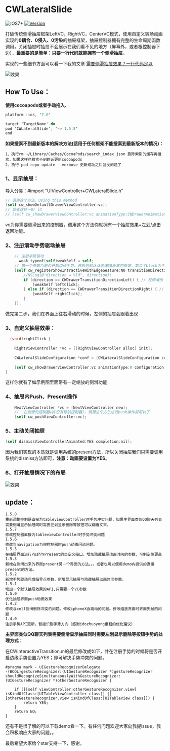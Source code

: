 # CWLateralSlide
![iOS7+](https://img.shields.io/badge/iOS-7%2B-blue.svg)
[![Version](https://img.shields.io/cocoapods/v/CWLateralSlide.svg?style=flat)](https://cocoapods.org/pods/CWLateralSlide)

打破传统侧滑抽屉框架LeftVC，RightVC，CenterVC模式，使用自定义转场动画实现的**0耦合、0侵入、0污染**的抽屉框架，抽屉控制器拥有完整的生命周期函数调用，关闭抽屉时抽屉不会展示在我们看不见的地方（屏幕外，或者根控制器下边），**最重要的是简单：只要一行代码就能拥有一个侧滑抽屉**。

实现的一些细节方面可以看一下我的文章
[需要侧滑抽屉效果？一行代码足以](https://juejin.im/post/5a444b94518825698e7259f6) 

    
![效果](https://github.com/ChavezChen/CWLateralSlide/blob/master/示例图.gif)

## How To Use：
**使用cocoapods或者手动拖入.**
```objective-c
platform :ios, '7.0'

target 'TargetName' do
pod 'CWLateralSlide', '~> 1.5.8'
end
```
**如果搜索不到最新版本的解决方法(适用于任何框架不能搜索到最新版本的情况)：**
```
1、执行rm ~/Library/Caches/CocoaPods/search_index.json 删除索引的缓存再搜索，如果这样也搜索不到的话更新cocoapods
2、执行 pod repo update --verbose 更新成功之后就没问题了
```
### 1、显示抽屉：
导入分类：#import "UIViewController+CWLateralSlide.h" 
```objective-c
// 调用这个方法，Using this method
[self cw_showDefaultDrawerViewController:vc];
// 或者这样～Or it
// [self cw_showDrawerViewController:vc animationType:CWDrawerAnimationTypeDefault configuration:nil];
```
vc为你需要侧滑出来的控制器，调用这个方法你就拥有一个抽屉效果+左划/点击返回功能。

### 2、注册滑动手势驱动抽屉
```objective-c
    // 注册手势驱动
    __weak typeof(self)weakSelf = self;
    // 第一个参数为是否开启边缘手势，开启则默认从边缘50距离内有效，第二个block为手势过程中我们希望做的操作
    [self cw_registerShowIntractiveWithEdgeGesture:NO transitionDirectionAutoBlock:^(CWDrawerTransitionDirection direction) {
        //NSLog(@"direction = %ld", direction);
        if (direction == CWDrawerTransitionDirectionLeft) { // 左侧滑出
            [weakSelf leftClick];
        } else if (direction == CWDrawerTransitionDirectionRight) { // 右侧滑出
            [weakSelf rightClick];
        }
    }];
```
做完第二步，我们在界面上往右滑动的时候，左侧的抽屉会跟着出现

### 3、自定义抽屉效果：
```objective-c
- (void)rightClick {
    
    RightViewController *vc = [[RightViewController alloc] init];
    
    CWLateralSlideConfiguration *conf = [CWLateralSlideConfiguration configurationWithDistance:0 maskAlpha:0.4 scaleY:0.8 direction:CWDrawerTransitionDirectionRight backImage:[UIImage imageNamed:@"back.jpg"]];
    
    [self cw_showDrawerViewController:vc animationType:0 configuration:conf];
}
```
这样你就有了如示例图里面带有一定缩放的侧滑功能

### 4、抽屉内Push、Present操作
```objective-c
    NextViewController *vc = [NextViewController new];
    //  在侧滑的控制器内(没有导航控制器)，调用这个方法进行push操作就可以了
    [self cw_pushViewController:vc];
```
### 5、主动关闭抽屉
```objective-c
[self dismissViewControllerAnimated:YES completion:nil];
```
因为我们实现的本质就是调用系统的present方法，所以关闭抽屉我们只需要调用系统的dismiss方法即可，**注意：动画要设置为YES**。

### 6、打开抽屉情况下的布局
![效果](https://github.com/ChavezChen/CWLateralSlide/blob/master/layoutImage/allLayout.png)

## update：
```
1.5.8
重新调整控制器直接为tableviewController时手势冲突问题，如果主界面类似QQ聊天列表需要侧滑显示抽屉同时需要左划显示删除等按钮可以翻看文末。
1.5.7
修改控制器直接为tableviewController时手势冲突问题
1.5.6
修改当navigation为根控制器时push动画闪动问题。
1.5.5
在抽屉界面进行Push与Present的自定义接口，增加隐藏抽屉动画时间的参数，可制定性更高
1.5.3
新增在侧滑出来的界面present另一个界面的方法。。。或者也可以使用demo内提供的直接present的方法。
1.5.2
新增手势驱动完成临界点参数，新增显示抽屉与隐藏抽屉动画时间参数。
1.5.1
增加一个默认抽屉效果的API,只需要一个VC参数
1.5.0
优化抽屉界面push动画效果
1.4.2
修改与cell侧滑删除冲突的问题。修改iphoneX会跳动的问题。修改缩放界面时界面失帧的问题
1.4.0
注册手势API更新，智能识别手势方向（感谢idozhuoyong童鞋的优化建议）
```

**主界面类似QQ聊天列表需要侧滑显示抽屉同时需要左划显示删除等按钮手势的处理方式：**

在CWInteractiveTransition.m的最后修改成如下，并在注册手势的时候将是否开启边缘手势设置为YES；即可解决手势冲突的问题。
```
#pragma mark - UIGestureRecognizerDelegate
-(BOOL)gestureRecognizer:(UIGestureRecognizer *)gestureRecognizer shouldRecognizeSimultaneouslyWithGestureRecognizer:(UIGestureRecognizer *)otherGestureRecognizer {
    
    if ([[self viewController:otherGestureRecognizer.view] isKindOfClass:[UITableViewController class]] || [otherGestureRecognizer.view isKindOfClass:[UITableView class]]) {
        return YES;
    }
    return NO;
}
```


还有不是很了解的可以下载demo看一下。有任何问题欢迎大家向我提issue，我会积极响应大家的问题。。

最后希望大家给个star支持一下，感谢。
